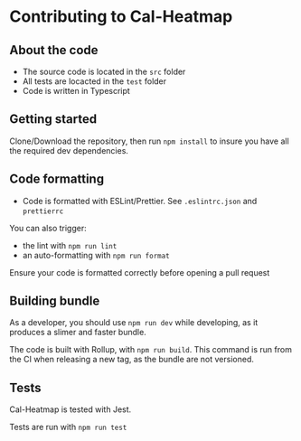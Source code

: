 # Contributing to Cal-Heatmap

## About the code

* The source code is located in the `src` folder
* All tests are locacted in the  `test` folder
* Code is written in Typescript

## Getting started

Clone/Download the repository, then run `npm install` 
to insure you have all the required dev dependencies.
  
## Code formatting

* Code is formatted with ESLint/Prettier. See `.eslintrc.json` and `prettierrc`

You can also trigger:
* the lint with `npm run lint`
* an auto-formatting with `npm run format`

Ensure your code is formatted correctly before opening a pull request

## Building bundle

As a developer, you should use `npm run dev` while developing, 
as it produces a slimer and faster bundle.

The code is built with Rollup, with `npm run build`. This command is run 
from the CI when releasing a new tag, as the bundle are not versioned.

## Tests

Cal-Heatmap is tested with Jest.

Tests are run with `npm run test`
